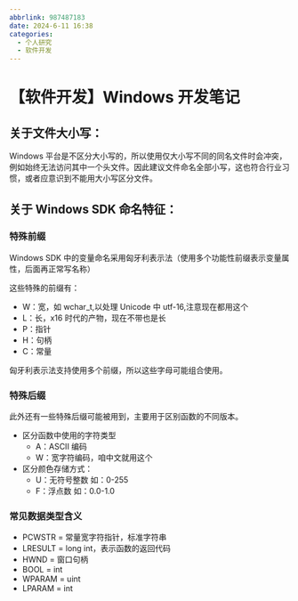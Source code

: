 ```yaml
---
abbrlink: 987487183
date: 2024-6-11 16:38
categories:
  - 个人研究
  - 软件开发
---
```


# 【软件开发】Windows 开发笔记

## 关于文件大小写：

Windows 平台是不区分大小写的，所以使用仅大小写不同的同名文件时会冲突，例如始终无法访问其中一个头文件。因此建议文件命名全部小写，这也符合行业习惯，或者应意识到不能用大小写区分文件。

## 关于 Windows SDK 命名特征：

### 特殊前缀

Windows SDK 中的变量命名采用匈牙利表示法（使用多个功能性前缀表示变量属性，后面再正常写名称）

这些特殊的前缀有：

- W：宽，如 wchar_t,以处理 Unicode 中 utf-16,注意现在都用这个
- L：长，x16 时代的产物，现在不带也是长
- P：指针
- H：句柄
- C：常量

匈牙利表示法支持使用多个前缀，所以这些字母可能组合使用。

### 特殊后缀

此外还有一些特殊后缀可能被用到，主要用于区别函数的不同版本。

- 区分函数中使用的字符类型
  - A：ASCII 编码
  - W：宽字符编码，咱中文就用这个
- 区分颜色存储方式：
  - U：无符号整数 如：0-255
  - F：浮点数 如：0.0-1.0

### 常见数据类型含义

- PCWSTR = 常量宽字符指针，标准字符串
- LRESULT = long int，表示函数的返回代码
- HWND = 窗口句柄
- BOOL = int
- WPARAM = uint
- LPARAM = int
